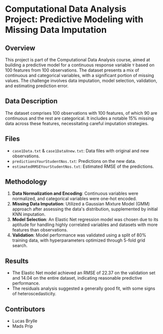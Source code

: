 # Computational Data Analysis Project: Predictive Modeling with Missing Data Imputation

## Overview
This project is part of the Computational Data Analysis course, aimed at building a predictive model for a continuous response variable `Y` based on 100 features from 100 observations. The dataset presents a mix of continuous and categorical variables, with a significant portion of missing values. The challenge involves data imputation, model selection, validation, and estimating prediction error.

## Data Description
The dataset comprises 100 observations with 100 features, of which 90 are continuous and the rest are categorical. It includes a notable 15% missing data across these features, necessitating careful imputation strategies.

## Files
- `case1Data.txt` & `case1DataXnew.txt`: Data files with original and new observations.
- `predictionsYourStudentNos.txt`: Predictions on the new data.
- `estimatedRMSEYourStudentNos.txt`: Estimated RMSE of the predictions.

## Methodology
1. **Data Normalization and Encoding**: Continuous variables were normalized, and categorical variables were one-hot encoded.
2. **Missing Data Imputation**: Utilized a Gaussian Mixture Model (GMM) approach after assessing the data's distribution, supplemented by initial KNN imputation.
3. **Model Selection**: An Elastic Net regression model was chosen due to its aptitude for handling highly correlated variables and datasets with more features than observations.
4. **Validation**: Model performance was validated using a split of 80% training data, with hyperparameters optimized through 5-fold grid search.

## Results
- The Elastic Net model achieved an RMSE of 22.37 on the validation set and 14.04 on the entire dataset, indicating reasonable predictive performance.
- The residuals analysis suggested a generally good fit, with some signs of heteroscedasticity.
  
## Contributors
- Lucas Brylle
- Mads Prip

